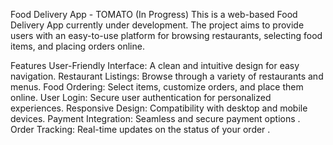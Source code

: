 Food Delivery App - TOMATO (In Progress)
This is a web-based Food Delivery App currently under development. The project aims to provide users with an easy-to-use platform for browsing restaurants, selecting food items, and placing orders online.


Features
User-Friendly Interface: A clean and intuitive design for easy navigation.
Restaurant Listings: Browse through a variety of restaurants and menus.
Food Ordering: Select items, customize orders, and place them online.
User Login: Secure user authentication for personalized experiences.
Responsive Design: Compatibility with desktop and mobile devices.
Payment Integration: Seamless and secure payment options .
Order Tracking: Real-time updates on the status of your order .
 
 
